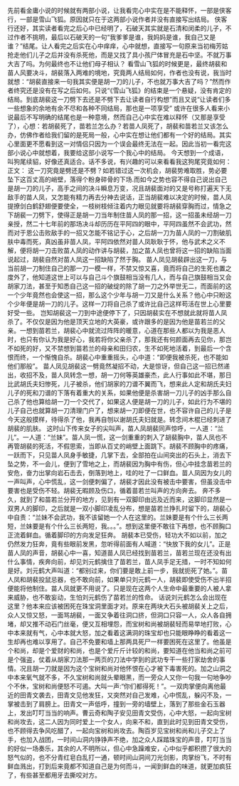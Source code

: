 先前看金庸小说的时候就有两部小说，让我看完心中实在是不能释怀，一部是侠客行，一部是雪山飞狐。原因就只在于这两部小说作者并没有直接写出结局。
侠客行还好，其实读者看完之后心中已经明了，石破天其实就是石清和闵柔的儿子，不过作者不挑明，最后以石破天的一句“我爹爹是谁，我妈妈是谁，我自己又是谁？”结尾。让人看完之后实在心中痒痒，心中就想，直接写一句原来当初梅芳姑抢走他们儿子之后并没有杀死他，而是又找了具小孩尸体冒充是石中坚。不就万事大吉了吗。为何最终也不让他们母子相认？
看雪山飞狐的时候更是，最终胡裴和苗人风要决斗，胡裴落入两难的境地，究竟两人结局如何，作者也没有说，我当时就想：“胡裴直接来一句我其实便是胡一刀的儿子，不也就万事大吉了吗？”然而作者终究还是没有在写之后如何。只说“《雪山飞狐》的结束是一个悬疑，没有肯定的结局。到底胡裴这一刀劈下去还是不劈下去让读者自行构想”而且又说“让读者们多一些想象的余地有余不尽和各种不同结局，那也是一项享受”
或许在很多人看来小说最后不写明确的结尾也是一种意境，然而自己心中实在难以释怀（又那是享受了），心想：若胡裴死了，苗若兰怎么办？若苗人凤死了，胡裴和苗若兰又该怎么办，仿佛作者给我们留的是死局一般，心中实在想让他们都有一个好的结局。其实心里面更不愿看到这一对情侣只因为一个误会最终无法在一起。因此当初一看完这部小说心中就想着，我要给这部小说写一个我心中的结局。
今天想到一个成语，叫狗尾续貂，好像还真适合。话不多说，有兴趣的可以来看看我这狗尾究竟如何：
正文：
   这一刀究竟是劈还是不劈？如若错过这一次机会，胡裴势难取胜，势必要坠下这百丈高的峭壁，落得个粉身碎骨的下场.而如今之势也容不得自己说出自己是胡一刀的儿子，高手之间的决斗瞬息万变，况且胡裴面对的又是号称打遍天下无敌手的苗人凤，又怎能有精力再去分神去说话，正当胡裴难以决定的时候，苗人凤提撩剑白鹤舒翅便要使全，一枝树枝倾注着内力眼见就要将胡裴穿胸而过，情急之下胡裴一刀劈下，使得正是胡一刀当年制住苗人凤的那一招，这一招虽未经胡一刀亲授，然二十七年前的那场决斗却历历在平阿四的眼中，平阿四虽然不会武功，然而对于恩公击败敌手的一招又怎能不铭记于心，之后胡一刀为苗人凤的一刀割破肌肤中毒而死，真凶虽非苗人凤，平阿四依然对苗人凤耿耿于怀，他与武术之义不解，便将胡一刀击败苗人凤的动作讲与胡裴，加之苗人凤也曾将这一招的缺陷当面说起过，胡裴自然对苗人凤这一招缺陷了然于胸。
苗人凤见胡裴辟出这一刀，与当前胡一刀制住自己的那一刀一模一样，不禁又惊又喜，竟而将自己的生死也置之度外了，他知道这世上可以与自己斗个旗鼓相当没有几人，而与自己旗鼓相当又会胡家刀法，甚至于知悉自己这一招的破绽的除了胡一刀之外举世无二，而面前的这一个少年竟然也会使这一招，那么这个少年与胡一刀又是什么关系？他心中只盼这个少年便是胡一刀的儿子。这样一刀将自己杀了或许比自己这样苟活在世上心里要好受一些。
岂知胡裴这一刀到中途便停下了，只因胡裴实在不想就此就将苗人凤杀了。不仅仅是因为他是顶天立地的大英豪，或许跟多的是因为他是苗若兰的父亲。一想到苗若兰，胡裴心中就流过阵阵的暖意，心道在那些人都以为我是恶人时，也只有你认为我是好心，我若将你父亲杀了，那我还有何颜面再去见你，那岂不如死的好，又不禁想到苗若兰的母亲和田归农，生不如死地活着，到最后一个含恨而终，一个惭愧自杀。胡裴心中重重摇头，心中道：“即便我被杀死，也不能如他们那般”。
苗人凤见胡裴这一劈竟然凝招不动，大是惊讶，但自己这一招已然递出，收招不及，苗人凤转念一想，胡一刀何等英雄豪杰，此人行事如此不堪，那日比武胡氏夫妇惨死，儿子被杀，他们胡家的刀谱不翼而飞，想来此人定和胡氏夫妇儿子的死和刀谱的下落有着重大的关系，如果他便是杀害胡一刀儿子的凶手那么自己杀了他也算给胡一刀一个交代了，如果这人便是胡一刀的儿子，如此行为不堪的儿子自己也就算胡一刀清理门户了，想来胡一刀即便在世，也不容许自己的儿子是今天这般摸样，待得杀了他，我再自刎以谢胡氏夫妇就是。转念间木棍已经刺进了胡裴的肌肤。
这时山下传来女子的尖叫声，苗人凤胡裴同声惊呼，一人道：“兰儿”。一人道：“兰妹”。苗人凤一慌，这一剑重重的刺入了胡裴胸中，苗人凤也不再管胡裴的死活，不假思索，当即从百丈的峭壁上面跳下。胡裴不顾胸中的疼痛，一跃而下，只见苗人凤身手敏捷，几掌下去，全部拍在山间突出的石头上，消去下坠之势，不一会儿，便到了雪地之上，而胡裴因为胸中有伤，但心中挂念苗若兰的安危，奋力出掌向岩石击去，倒落到地上，哇的吐了一口鲜血。苗人凤因为女儿的一声叫声，心中慌乱，这一剑便刺偏了，胡裴才因此没有被击中要害，但虽没击中要害也是受伤不轻。胡裴无暇顾及伤口，循着苗若兰叫声的方向奔去。
奔不多久，就到了和苗若兰分开的地方，见到有一双脚印由远及近而来，这脚印显然是一双男人的脚印，之后就是一双小脚印凌乱分布，想是苗若兰挣扎时留下的，胡裴心中自责：“兰妹不会武功，我不该留她一个人在这里的。兰妹要是有个什么三长两短，兰妹要是有个什么三长两短，我。。。”。想到这里便不敢往下再想，也不顾胸口正流着鲜血。循着脚印的方向发足狂奔。
胡裴本已受伤，轻功大不如以前，加之仍然发力狂奔，竟有些眼前发黑，忽听得前面有人喊道：“快放下我的女儿”。正是苗人凤的声音，胡裴心中一喜，知道苗人凤已经找到苗若兰，苗若兰现在还没有出什么事情，疾奔向前，却见刘元鹤擒住了苗若兰，苗人凤手足无措，一时不知如何是好。刘元鹤大声叫道：“都别过来，你们要是敢上前一步，我就扼死了她。”。苗人凤和胡裴投鼠忌器，也不敢向前，如果单只刘元鹤一人，胡裴即使受伤不出半招便能将他制住。苗人凤就更不用说了。只是现在这两个人生命中最重要的人被人拿来威胁，也不敢妄动，生怕刘元鹤伤了苗若兰的性命。
话说刘元鹤怎么会出现在这里？他本来应该被困死在珠宝洞里面才对。原来在两块大石头被胡裴关上之后，众人又惊又怒，一面骂胡裴，一面又争着往洞口挤，但洞口只容一人，众人各自拥堵，却又推不动石门丝毫，便又互相埋怨，而宝树和尚被胡裴轻而易举地打败，心中本来就有气，心中本就大怒，加之看着这满洞的珠宝却也只能眼睁睁的看着这一生却再也难以享用了。自己不免要和墙上那两具死尸一样要困死在这里了。他虽是个和尚，却是个爱财的和尚，也是个爱斤斤计较的和尚，要知道在他当和尚之前可是个强盗，仗着从胡家刀法那一两页的刀法中学到的武功专干一些打家劫舍的事情。况且胡一刀就是因为这个宝树和尚对他怀恨在心才被下毒害死的。加之山洞之中本来氧气就不多，不久宝树和尚就头晕眼黑，而一旁众人又你一句我一句地争吵个不休，宝树和尚便怒不可遏。大叫一声:“你们都得死！”。一双肉掌便向离他最近的田青文袭去，田青文见他发狂，又突然对自己发难，心中慌乱，躲闪不及，一掌被击到了肩膀上。田青文一声低呼，撞到一旁的墙壁上，落到了那些金石玉器上，发出叮叮当当的响声。曹云奇和陶子安见田青文受伤，心中大怒，一起向宝树和尚攻去，这二人因为同时爱上一个女人，向来不和，直到此时见到田青文受伤，也不顾得去争风吃醋了，一起向宝树和尚攻去。陶百岁见宝树和尚和儿子交上了手，也加入战团，一时间山洞内铮铮声不绝，加之众人踩踏珠宝的声音，叮叮当当的好似一场奏乐，其余的人不明所以，但心中急躁难安，心中似乎都积攒了很大的怒气似的，也不分青红皂白乱打一通，顿时间山洞间刀光剑影，肉掌纷飞，不时有鲜血溅出，打到后来竟都不知道自己是为何而斗，一闻到鲜血的味道，就更加疯狂了，有些甚至都用牙去撕咬对方。

